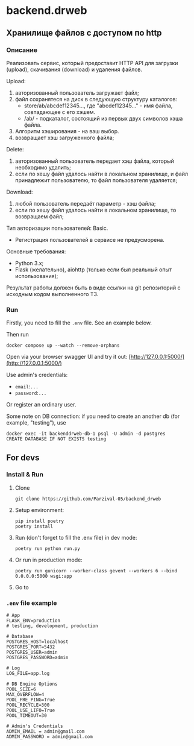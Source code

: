 # backend.drweb
## Хранилище файлов с доступом по http

### Описание

Реализовать сервис, который предоставит HTTP API для загрузки (upload), скачивания (download) и удаления файлов.

Upload:
1. авторизованный пользователь загружает файл;
2. файл сохранятеся на диск в следующую структуру каталогов:
   - store/ab/abcdef12345..., где "abcdef12345..." - имя файла, совпадающее с его хэшем.
   - /ab/ - подкаталог, состоящий из первых двух символов хэша файла.
3. Алгоритм хэширования - на ваш выбор.
4. возвращает хэш загруженного файла;

Delete:
1. авторизованный пользователь передает хэш файла, который необходимо удалить;
2. если по хешу файл удалось найти в локальном хранилище, и файл принадлежит пользователю, то файл пользователя удаляется;

Download:
1. любой пользователь передаёт параметр - хэш файла;
2. если по хешу файл удалось найти в локальном хранилище, то возвращаем файл;

Тип авторизации пользователей: Basic. 
- Регистрация пользователей в сервисе не предусморена.

Основные требования:
- Python 3.x;
- Flask (желательно), aiohttp (только если был реальный опыт использования);

Результат работы должен быть в виде ссылки на git репозиторий с исходным кодом выполненного ТЗ.


### Run

Firstly, you need to fill the `.env` file. See an example below.

Then run
```
docker compose up --watch --remove-orphans
```
Open via your browser swagger UI and try it out:
[http://127.0.0.1:5000/](http://127.0.0.1:5000/)

Use admin's credentials:
- `email`:`...` 
- `password`:`...`

Or register an ordinary user.

Some note on DB connection: if you need to create an another db (for example, "testing"), use 

```
docker exec -it backenddrweb-db-1 psql -U admin -d postgres
CREATE DATABASE IF NOT EXISTS testing
```

## For devs

### Install & Run

1. Clone
    ```
    git clone https://github.com/Parzival-05/backend_drweb
    ```
2. Setup environment:
   ```
   pip install poetry
   poetry install
   ```
3. Run (don't forget to fill the .env file) in dev mode:
   ```
   poetry run python run.py
   ```
4. Or run in production mode:
   ```
   poetry run gunicorn --worker-class gevent --workers 6 --bind 0.0.0.0:5000 wsgi:app
   ```
5. Go to 

### `.env` file example

```
# App
FLASK_ENV=production 
# testing, development, production

# Database
POSTGRES_HOST=localhost
POSTGRES_PORT=5432
POSTGRES_USER=admin
POSTGRES_PASSWORD=admin

# Log
LOG_FILE=app.log

# DB Engine Options
POOL_SIZE=6
MAX_OVERFLOW=4
POOL_PRE_PING=True
POOL_RECYCLE=300
POOL_USE_LIFO=True
POOL_TIMEOUT=30

# Admin's Credentials
ADMIN_EMAIL = admin@gmail.com
ADMIN_PASSWORD = admin@gmail.com
```